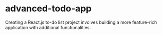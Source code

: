 # advanced-todo-app
Creating a React.js to-do list project involves building a more feature-rich application with additional functionalities.
